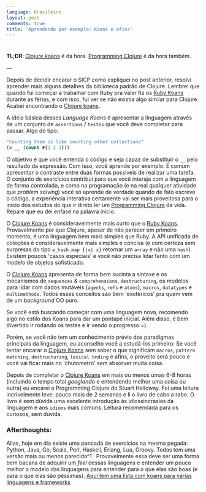 ```yaml
---
language: brasileiro
layout: post
comments: true
title: 'Aprendendo por exemplo: Koans e afins'
---
```


# <p hidden>Aprendendo por exemplo: Koans e afins<p hidden>

**TL;DR**: [Clojure koans](http://clojurekoans.com/) é da hora. [Programming Clojure](https://pragprog.com/book/shcloj2/programming-clojure) é da hora também.

&#x2014;

Depois de decidir encarar o SICP como expliquei no post anterior, resolvi
aprender mais alguns detalhes da biblioteca padrão de Clojure. Lembrei que
quando fui começar a trabalhar com Ruby pra valer fiz os [Ruby Koans](http://rubykoans.com/) durante as
férias, e com isso, fui ver se não existia algo similar para Clojure. Acabei
encontrando o [Clojure koans](http://clojurekoans.com/).

A idéia básica desses *Language Koans* é apresentar a linguagem através de um
conjunto de `assertions` / `testes` que você deve completar para passar. Algo
do tipo:

```clojure
"Counting them is like counting other collections"
(= __ (count #{1 2 3}))
```

O objetivo é que você entenda o código e seja capaz de substituir o `__` pelo
resultado da expressão. Com isso, você aprende por exemplo. É comum apresentar
o contraste entre duas formas possíveis de realizar uma tarefa. O conjunto de
exercícios contribui para que você interaja com a linguagem de forma
controlada, e como na programação (e na real qualquer atividade que *problem
solving*) você só aprende de verdade quando de fato escreve o código, a
experiência interativa certamente vai ser mais proveitosa para o <span class="underline">início</span> dos
estudos do que ir direto ler um [Programming Clojure](https://pragprog.com/book/shcloj2/programming-clojure) da vida. Repare que eu dei
enfase na palavra <span class="underline">inicio</span>.

O [Clojure Koans](http://clojurekoans.com/) é consideravelmente mais curto que o [Ruby Koans](http://rubykoans.com/). Provavelmente
por que Clojure, apesar de não parecer em primeiro momento, é uma linguagem
bem mais simples que Ruby. A API unificada de coleções é consideravelmente
mais simples e concisa (e com certeza sem surpresas do tipo `a_hash.map {|x|
  x}` retornar um `array` e não uma `hash`). Existem poucos 'casos especiais' e
você não precisa lidar tanto com um modelo de objetos sofisticado.

O [Clojure Koans](http://clojurekoans.com/) apresenta de forma bem sucinta a sintaxe e os mecanismos de
`sequences` & `comprehensions`, `destructuring`, os modelos para lidar com
dados mutáveis (`agents`, `refs` e `atoms`), `macros`, `datatypes` e
`multimethods`. Todos esses conceitos são bem 'exotéricos' pra quem vem de um
*background* OO puro.

Se você está buscando começar com uma linguagem nova, recomendo algo no estilo
dos Koans para dar um pontapé inicial. Além disso, é bem divertido ir rodando
os testes e ir vendo o progresso =).

Porém, se você não tem um conhecimento prévio dos paradigmas principais da
linguagem, eu aconselho você a estudá-los primeiro: Se você tentar encarar o
[Clojure Koans](http://clojurekoans.com/) sem saber o que significam `macros`, `pattern matching`,
`destructuring`, `lexical bnding` e afins, o proveito será pouco e você vai
ficar mais no 'chutometro' sem absorver muita coisa.

Depois de completar o [Clojure Koans](http://clojurekoans.com/) em mais ou menos umas 6-8 horas (incluindo
o tempo total *googlando* e entendendo melhor uma coisa ou outra) eu encarei o
Programming Clojure do Stuart Halloway. Foi uma leitura incrivelmente leve:
pouco mais de 2 semanas e li o livro de cabo a rabo. O livro é sem dúvida uma
excelente introdução às idiossincrasias da linguagem e aos `idioms` mais
comuns. Leitura recomendada para os curiosos, sem dúvida.

### Afterthoughts:

Alias, hoje em dia existe uma pancada de exercícios na mesma pegada:
Python, Java, Go, Scala, Perl, Haskell, Erlang, Lua, Groovy. Todas tem uma
versão mais ou menos parecida^1 . Provavelmente essa deve ser uma forma
bem bacana de adquirir um *feel* dessas linguagens e entender um pouco
melhor o modelo das linguagens para entender para o que elas são boas (e
para o que elas são péssimas). [Aqui tem uma lista com koans para várias
linguagens e frameworks](http://www.google.com.br/url?sa%3Dt&rct%3Dj&q%3D&esrc%3Ds&source%3Dweb&cd%3D5&cad%3Drja&uact%3D8&ved%3D0CEEQFjAE&url%3Dhttp%253A%252F%252Fwww.lauradhamilton.com%252Flearn-a-new-programming-language-today-with-koans&ei%3DCsBRVL_EJIWmgwSwxILoAw&usg%3DAFQjCNFTi0ah2xKKF7nOy1ClRYfwbkdxeQ&sig2%3DkwIqDSnfVwl3TvxKq8rZWw)
